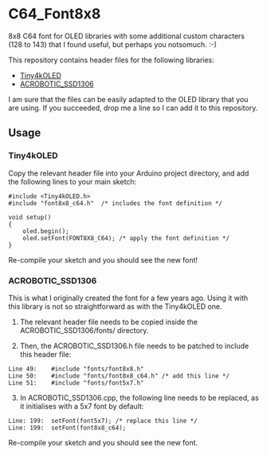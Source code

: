 # C64_Font8x8

8x8 C64 font for OLED libraries with some additional custom characters (128 to 143) that I found useful, but perhaps you notsomuch. :-)

This repository contains header files for the following libraries:
- [Tiny4kOLED](https://github.com/datacute/Tiny4kOLED)
- [ACROBOTIC_SSD1306](https://github.com/vivchawda/arduino/tree/master/libraries/ACROBOTIC_SSD1306)

I am sure that the files can be easily adapted to the OLED library that you are using. If you succeeded, drop me a line so I can add it to this repository.

## Usage

### Tiny4kOLED
Copy the relevant header file into your Arduino project directory, and add the following lines to your main sketch:

```
#include <Tiny4kOLED.h>
#include "font8x8_c64.h"  /* includes the font definition */

void setup()
{
	oled.begin();
    oled.setFont(FONT8X8_C64); /* apply the font definition */
}

```

Re-compile your sketch and you should see the new font!


### ACROBOTIC_SSD1306 
This is what I originally created the font for a few years ago. Using it with this library is not so straightforward as with the Tiny4kOLED one. 

1) The relevant header file needs to be copied inside the ACROBOTIC_SSD1306/fonts/ directory.

2) Then, the ACROBOTIC_SSD1306.h file needs to be patched to include this header file:
```
Line 49:	#include "fonts/font8x8.h"
Line 50:	#include "fonts/font8x8_c64.h" /* add this line */
Line 51:	#include "fonts/font5x7.h"
```

3) In ACROBOTIC_SSD1306.cpp, the following line needs to be replaced, as it initialises with a 5x7 font by default:

```
Line: 199:	setFont(font5x7); /* replace this line */
Line: 199:	setFont(font8x8_c64);
```

Re-compile your sketch and you should see the new font.


